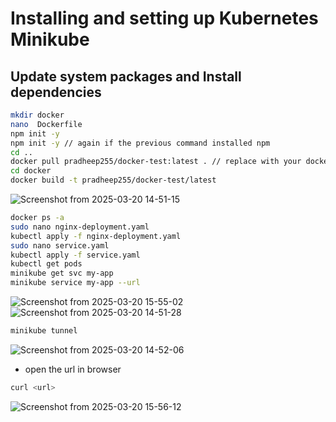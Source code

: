 # Installing and setting up Kubernetes Minikube

## Update system packages and Install dependencies

```bash
mkdir docker
nano  Dockerfile
npm init -y
npm init -y // again if the previous command installed npm
cd ..
docker pull pradheep255/docker-test:latest . // replace with your docker uid/repo:image_tag
cd docker
docker build -t pradheep255/docker-test/latest
```
![Screenshot from 2025-03-20 14-51-15](https://github.com/user-attachments/assets/a5ad69b0-f01c-4c48-bd11-aa5741044d42)
```bash
docker ps -a
sudo nano nginx-deployment.yaml
kubectl apply -f nginx-deployment.yaml
sudo nano service.yaml
kubectl apply -f service.yaml
kubectl get pods
minikube get svc my-app
minikube service my-app --url
```
![Screenshot from 2025-03-20 15-55-02](https://github.com/user-attachments/assets/4064e81c-505d-4ec8-a723-5df241e70715)
![Screenshot from 2025-03-20 14-51-28](https://github.com/user-attachments/assets/25c6a967-03da-4ba9-8562-cdfb45e3256d)
```bash
minikube tunnel
```
![Screenshot from 2025-03-20 14-52-06](https://github.com/user-attachments/assets/37cf98a2-f0a8-4eab-a8f9-8a5d464076c4)
 - open the url in browser
```bash
curl <url>
```
![Screenshot from 2025-03-20 15-56-12](https://github.com/user-attachments/assets/36a19b32-95a8-4df0-b49d-62a8444b5fa8)
